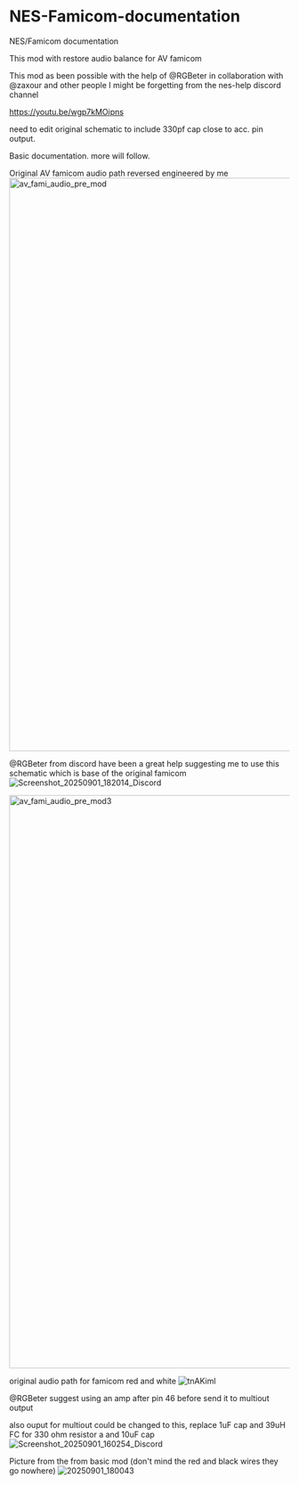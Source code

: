 # NES-Famicom-documentation
NES/Famicom documentation

This mod with restore audio balance for AV famicom 

This mod as been possible with the help of @RGBeter in collaboration with @zaxour and other people I might be forgetting from the nes-help discord channel

https://youtu.be/wgp7kMOipns

need to edit original schematic to include 330pf cap close to acc.  pin output.

Basic documentation. more will follow.

Original AV famicom audio path reversed engineered by me
<img width="1206" height="1029" alt="av_fami_audio_pre_mod" src="https://github.com/user-attachments/assets/b0dbac84-68aa-4079-8347-4c642d0f027a" />

@RGBeter from discord have been a great help suggesting me to use this schematic which is base of the original famicom 
![Screenshot_20250901_182014_Discord](https://github.com/user-attachments/assets/8ab7f5b0-f714-4ed8-a752-f6f4a288eae3)


<img width="1206" height="1029" alt="av_fami_audio_pre_mod3" src="https://github.com/user-attachments/assets/ad465ad6-02af-4c49-aa9e-daefc739e2d2" />

original audio path for famicom red and white
![tnAKiml](https://github.com/user-attachments/assets/c24acef5-7a1a-4cd0-bfbc-f87b37309d15)



@RGBeter suggest using an amp after pin 46 before send it to multiout output

also ouput for multiout could be changed to this, replace 1uF cap and 39uH FC for 330 ohm resistor a and 10uF cap
![Screenshot_20250901_160254_Discord](https://github.com/user-attachments/assets/c42a2936-389f-46e4-b9d4-4d47c8147217)


Picture from the from basic mod (don't mind the red and black wires they go nowhere)
![20250901_180043](https://github.com/user-attachments/assets/0b91dcae-13fb-492c-af7b-f610674f0296)
